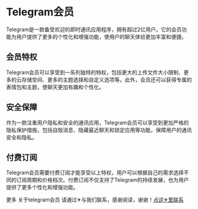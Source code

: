 # Telegram会员

Telegram是一款备受欢迎的即时通讯应用程序，拥有超过2亿用户。它的会员功能为用户提供了更多的个性化和增强功能，使用户的聊天体验更加丰富和便捷。

## 会员特权

Telegram会员可以享受到一系列独特的特权，包括更大的上传文件大小限制、更多的云存储空间、更多的主题选择和自定义选项等。此外，会员还可以获得专属的表情包和主题，使聊天更加有趣和个性化。

## 安全保障

作为一款注重用户隐私和安全的通讯应用，Telegram会员可以享受到更加严格的隐私保护措施，包括自毁消息、隐藏最近聊天和锁定应用等功能，保障用户的通讯安全和隐私。

## 付费订阅

Telegram会员需要付费订阅才能享受以上特权，用户可以根据自己的需求选择不同的订阅周期和价格档次。付费订阅不仅支持了Telegram的持续发展，也为用户提供了更多个性化和增强功能。

更多 关于telegram会员 请通过✈与我们联系，感谢阅读，谢谢！[点这✈里联系](https://a.k02.cc)